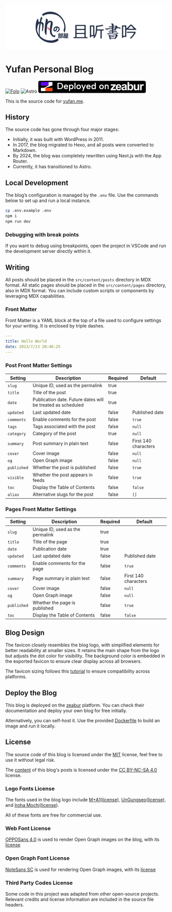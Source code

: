 <!-- markdownlint-disable MD001 MD033 MD041 -->
<picture>
  <source media="(prefers-color-scheme: dark)" srcset="public/images/blog-poster-dark.png">
  <img alt="Yufan Blog Logo" src="public/images/blog-poster.png">
</picture>

# Yufan Personal Blog

[![Folo](https://badge.folo.is/feed/54772566650461214?color=FF5C00&labelColor=black&style=flat-square)](https://app.folo.is/share/feeds/54772566650461214) ![Astro](https://astro.badg.es/v2/built-with-astro/tiny.svg) [![Deployed on Zeabur](./licenses/zeabur.svg)](https://zeabur.com/referral?referralCode=syhily&utm_source=syhily)

This is the source code for [yufan.me](https://yufan.me).

## History

The source code has gone through four major stages:

- Initially, it was built with WordPress in 2011.
- In 2017, the blog migrated to Hexo, and all posts were converted to Markdown.
- By 2024, the blog was completely rewritten using Next.js with the App Router.
- Currently, it has transitioned to Astro.

## Local Development

The blog’s configuration is managed by the `.env` file.
Use the commands below to set up and run a local instance.

```bash
cp .env.example .env
npm i
npm run dev
```

### Debugging with break points

If you want to debug using breakpoints, open the project in VSCode and run the development server directly within it.

## Writing

All posts should be placed in the `src/content/posts` directory in MDX format.
All static pages should be placed in the `src/content/pages` directory, also in MDX format.
You can include custom scripts or components by leveraging MDX capabilities.

### Front Matter

Front Matter is a YAML block at the top of a file used to configure settings for your writing.
It is enclosed by triple dashes.

```yaml
---
title: Hello World
date: 2013/7/13 20:46:25
---
```

### Post Front Matter Settings

| Setting     | Description                                                 | Required | Default              |
| ----------- | ----------------------------------------------------------- | -------- | -------------------- |
| `slug`      | Unique ID, used as the permalink                            | true     |                      |
| `title`     | Title of the post                                           | true     |                      |
| `date`      | Publication date. Future dates will be treated as scheduled | true     |                      |
| `updated`   | Last updated date                                           | false    | Published date       |
| `comments`  | Enable comments for the post                                | false    | `true`               |
| `tags`      | Tags associated with the post                               | false    | `null`               |
| `category`  | Category of the post                                        | true     | `null`               |
| `summary`   | Post summary in plain text                                  | false    | First 140 characters |
| `cover`     | Cover image                                                 | false    | `null`               |
| `og`        | Open Graph image                                            | false    | `null`               |
| `published` | Whether the post is published                               | false    | `true`               |
| `visible`   | Whether the post appears in feeds                           | false    | `true`               |
| `toc`       | Display the Table of Contents                               | false    | `false`              |
| `alias`     | Alternative slugs for the post                              | false    | `[]`                 |

### Pages Front Matter Settings

| Setting     | Description                      | Required | Default              |
| ----------- | -------------------------------- | -------- | -------------------- |
| `slug`      | Unique ID, used as the permalink | true     |                      |
| `title`     | Title of the page                | true     |                      |
| `date`      | Publication date                 | true     |                      |
| `updated`   | Last updated date                | false    | Published date       |
| `comments`  | Enable comments for the page     | false    | `true`               |
| `summary`   | Page summary in plain text       | false    | First 140 characters |
| `cover`     | Cover image                      | false    | `null`               |
| `og`        | Open Graph image                 | false    | `null`               |
| `published` | Whether the page is published    | false    | `true`               |
| `toc`       | Display the Table of Contents    | false    | `false`              |

## Blog Design

The favicon closely resembles the blog logo, with simplified elements for better readability at smaller sizes.
It retains the main shape from the logo but adjusts the dot color for visibility.
The background color is embedded in the exported favicon to ensure clear display across all browsers.

The favicon sizing follows this
[tutorial](https://evilmartians.com/chronicles/how-to-favicon-in-2021-six-files-that-fit-most-needs)
to ensure compatibility across platforms.

## Deploy the Blog

This blog is deployed on the [zeabur](https://zeabur.com) platform.
You can check their documentation and deploy your own blog for free initially.

Alternatively, you can self-host it.
Use the provided [Dockerfile](./Dockerfile) to build an image and run it locally.

## License

The source code of this blog is licensed under the [MIT](LICENSE) license, feel free to use it without legal risk.

The [content](src/content) of this blog's posts is licensed under the
[CC BY-NC-SA 4.0](src/content/LICENSE) license.

### Logo Fonts License

The fonts used in the blog logo include [M+A1](https://booth.pm/ja/items/2347968)([license](licenses/LICENSE.m-plus.txt)),
[UnGungseo](https://kldp.net/unfonts)([license](licenses/LICENSE.un-fonts.txt)),
and [Iroha Mochi](https://modi.jpn.org/font_iroha-mochi.php)([license](licenses/LICENSE.iroha-mochi.txt)).

All of these fonts are free for commercial use.

### Web Font License

[OPPOSans 4.0](https://open.oppomobile.com/new/developmentDoc/info?id=13223)
is used to render Open Graph images on the blog, with its [license](licenses/LICENSE.opposans.txt)

### Open Graph Font License

[NoteSans SC](https://fonts.google.com/noto/specimen/Noto+Sans+SC)
is used for rendering Open Graph images, with its [license](licenses/LICENSE.notosans.txt)

### Third Party Codes License

Some code in this project was adapted from other open-source projects.
Relevant credits and license information are included in the source file headers.
